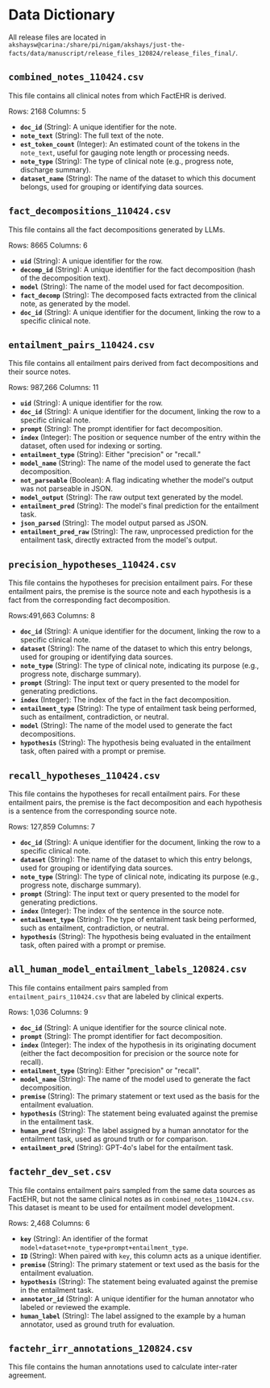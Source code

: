 # Data Dictionary

All release files are located in `akshaysw@carina:/share/pi/nigam/akshays/just-the-facts/data/manuscript/release_files_120824/release_files_final/`.

## `combined_notes_110424.csv`
This file contains all clinical notes from which FactEHR is derived.

Rows: 2168
Columns: 5

- **`doc_id`** (String): A unique identifier for the note.
- **`note_text`** (String): The full text of the note.
- **`est_token_count`** (Integer): An estimated count of the tokens  in the `note_text`, useful for gauging note length or processing needs.
- **`note_type`** (String): The type of clinical note (e.g., progress note, discharge summary).
- **`dataset_name`** (String): The name of the dataset to which this document belongs, used for grouping or identifying data sources.

## `fact_decompositions_110424.csv`
This file contains all the fact decompositions generated by LLMs.

Rows: 8665
Columns: 6

- **`uid`** (String): A unique identifier for the row.
- **`decomp_id`** (String): A unique identifier for the fact decomposition (hash of the decomposition text).
- **`model`** (String): The name of the model used for fact decomposition.
- **`fact_decomp`** (String): The decomposed facts extracted from the clinical note, as generated by the model.
- **`doc_id`** (String): A unique identifier for the document, linking the row to a specific clinical note.


## `entailment_pairs_110424.csv`
This file contains all entailment pairs derived from fact decompositions and their source notes.

Rows: 987,266
Columns: 11

- **`uid`** (String): A unique identifier for the row.
- **`doc_id`** (String): A unique identifier for the document, linking the row to a specific clinical note.
- **`prompt`** (String): The prompt identifier for fact decomposition.
- **`index`** (Integer): The position or sequence number of the entry within the dataset, often used for indexing or sorting.
- **`entailment_type`** (String): Either "precision" or "recall."
- **`model_name`** (String): The name of the model used to generate the fact decomposition.
- **`not_parseable`** (Boolean): A flag indicating whether the model's output was not parseable in JSON.
- **`model_output`** (String): The raw output text generated by the model.
- **`entailment_pred`** (String): The model's final prediction for the entailment task.
- **`json_parsed`** (String): The model output parsed as JSON.
- **`entailment_pred_raw`** (String): The raw, unprocessed prediction for the entailment task, directly extracted from the model's output.


## `precision_hypotheses_110424.csv`
This file contains the hypotheses for precision entailment pairs. For these entailment pairs, the premise is the source note and each hypothesis is a fact from the corresponding fact decomposition.

Rows:491,663
Columns: 8

- **`doc_id`** (String): A unique identifier for the document, linking the row to a specific clinical note.
- **`dataset`** (String): The name of the dataset to which this entry belongs, used for grouping or identifying data sources.
- **`note_type`** (String): The type of clinical note, indicating its purpose (e.g., progress note, discharge summary).
- **`prompt`** (String): The input text or query presented to the model for generating predictions.
- **`index`** (Integer): The index of the fact in the fact decomposition.
- **`entailment_type`** (String): The type of entailment task being performed, such as entailment, contradiction, or neutral.
- **`model`** (String): The name of the model used to generate the fact decompositions.
- **`hypothesis`** (String): The hypothesis being evaluated in the entailment task, often paired with a prompt or premise.

## `recall_hypotheses_110424.csv`
This file contains the hypotheses for recall entailment pairs. For these entailment pairs, the premise is the fact decomposition and each hypothesis is a sentence from the corresponding source note.

Rows: 127,859
Columns: 7

- **`doc_id`** (String): A unique identifier for the document, linking the row to a specific clinical note.
- **`dataset`** (String): The name of the dataset to which this entry belongs, used for grouping or identifying data sources.
- **`note_type`** (String): The type of clinical note, indicating its purpose (e.g., progress note, discharge summary).
- **`prompt`** (String): The input text or query presented to the model for generating predictions.
- **`index`** (Integer): The index of the sentence in the source note.
- **`entailment_type`** (String): The type of entailment task being performed, such as entailment, contradiction, or neutral.
- **`hypothesis`** (String): The hypothesis being evaluated in the entailment task, often paired with a prompt or premise.

## `all_human_model_entailment_labels_120824.csv`
This file contains entailment pairs sampled from `entailment_pairs_110424.csv` that are labeled by clinical experts.

Rows: 1,036
Columns: 9

- **`doc_id`** (String): A unique identifier for the source clinical note.
- **`prompt`** (String): The prompt identifier for fact decomposition.
- **`index`** (Integer): The index of the hypothesis in its originating document (either the fact decomposition for precision or the source note for recall).
- **`entailment_type`** (String): Either "precision" or "recall".
- **`model_name`** (String): The name of the model used to generate the fact decomposition.
- **`premise`** (String): The primary statement or text used as the basis for the entailment evaluation.
- **`hypothesis`** (String): The statement being evaluated against the premise in the entailment task.
- **`human_pred`** (String): The label assigned by a human annotator for the entailment task, used as ground truth or for comparison.
- **`entailment_pred`** (String): GPT-4o's label for the entailment task.


## `factehr_dev_set.csv`
This file contains entailment pairs sampled from the same data sources as FactEHR, but not the same clinical notes as in `combined_notes_110424.csv`. This dataset is meant to be used for entailment model development. 

Rows: 2,468
Columns: 6

- **`key`** (String): An identifier of the format `model+dataset+note_type+prompt+entailment_type`.
- **`ID`** (String): When paired with `key`, this column acts as a unique identifier.
- **`premise`** (String): The primary statement or text used as the basis for the entailment evaluation.
- **`hypothesis`** (String): The statement being evaluated against the premise in the entailment task.
- **`annotator_id`** (String): A unique identifier for the human annotator who labeled or reviewed the example.
- **`human_label`** (String): The label assigned to the example by a human annotator, used as ground truth for evaluation.

## `factehr_irr_annotations_120824.csv`

This file contains the human annotations used to calculate inter-rater agreement.